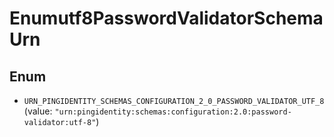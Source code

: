 

# Enumutf8PasswordValidatorSchemaUrn

## Enum


* `URN_PINGIDENTITY_SCHEMAS_CONFIGURATION_2_0_PASSWORD_VALIDATOR_UTF_8` (value: `"urn:pingidentity:schemas:configuration:2.0:password-validator:utf-8"`)



